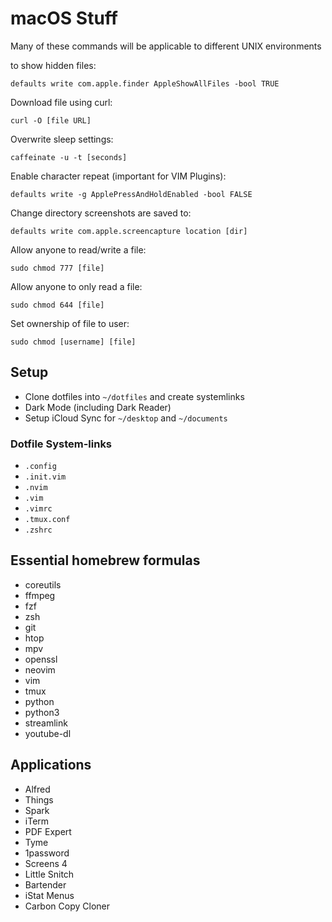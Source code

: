 # macOS Stuff

Many of these commands will be applicable to different UNIX environments

to show hidden files:

    defaults write com.apple.finder AppleShowAllFiles -bool TRUE


Download file using curl:

    curl -O [file URL]


Overwrite sleep settings:

    caffeinate -u -t [seconds]


Enable character repeat (important for VIM Plugins):

    defaults write -g ApplePressAndHoldEnabled -bool FALSE


Change directory screenshots are saved to:

    defaults write com.apple.screencapture location [dir]


Allow anyone to read/write a file:

    sudo chmod 777 [file]


Allow anyone to only read a file:

    sudo chmod 644 [file]


Set ownership of file to user:

    sudo chmod [username] [file]



## Setup
- Clone dotfiles into `~/dotfiles` and create systemlinks
- Dark Mode (including Dark Reader)
- Setup iCloud Sync for `~/desktop` and `~/documents`


### Dotfile System-links
- `.config`
- `.init.vim`
- `.nvim`
- `.vim`
- `.vimrc`
- `.tmux.conf`
- `.zshrc`

## Essential homebrew formulas
- coreutils
- ffmpeg
- fzf
- zsh
- git
- htop
- mpv
- openssl
- neovim
- vim
- tmux
- python
- python3
- streamlink
- youtube-dl


## Applications
- Alfred
- Things
- Spark
- iTerm
- PDF Expert
- Tyme
- 1password
- Screens 4
- Little Snitch
- Bartender
- iStat Menus
- Carbon Copy Cloner
